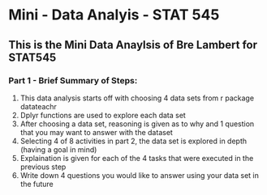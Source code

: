 # Mini - Data Analyis - STAT 545 
## This is the Mini Data Anaylsis of Bre Lambert for STAT545 
### Part 1 - Brief Summary of Steps:
1. This data analysis starts off with choosing 4 data sets from r package datateachr
2. Dplyr functions are used to explore each data set
3. After choosing a data set, reasoning is given as to why and 1 question that you may want to answer with the dataset
4. Selecting 4 of 8 activities in part 2, the data set is explored in depth (having a goal in mind)
5. Explaination is given for each of the 4 tasks that were executed in the previous step
6. Write down 4 questions you would like to answer using your data set in the future
